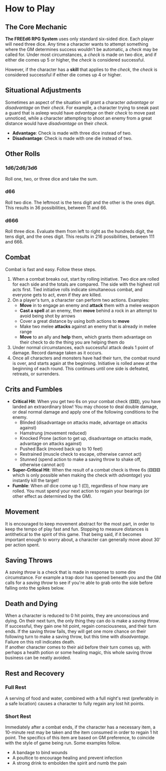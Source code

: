 # How to Play

## The Core Mechanic
**The FREEd6 RPG System** uses only standard six-sided dice. Each player will need three dice.
Any time a character wants to attempt something where the GM determines success wouldn't be automatic, a *check* may be called for. Under most circumstances, a *check* is made on two dice, and if either die comes up 5 or higher, the *check* is considered successful.

However, if the character has a **skill** that applies to the *check*, the *check* is considered successful
if either die comes up 4 or higher.

## Situational Adjustments
Sometimes an aspect of the situation will grant a character *advantage* or *disadvantage* on their *check*. For example, a character trying to sneak past a guard that is asleep would have *advantage* on their *check* to move past unnoticed, while a character attempting to shoot an enemy from a great distance would have *disadvantage* on their *check*.
- **Advantage**: Check is made with three dice instead of two.
- **Disadvantage**: Check is made with one die instead of two.

## Other Rolls
### 1d6/2d6/3d6
Roll one, two, or three dice and take the sum.

### d66
Roll two dice. The leftmost is the tens digit and the other is the ones digit.
This results in 36 possibilities, between 11 and 66.

### d666
Roll three dice. Evaluate them from left to right as the hundreds digit, the tens digit,
and the ones digit. This results in 216 possibilities, between 111 and 666.

## Combat
Combat is fast and easy. Follow these steps.
1. When a combat breaks out, start by rolling initiative. Two dice are rolled for each side and the totals are compared. The side with the highest roll acts first. Tied initiative rolls indicate simultaneous combat, and everyone gets to act, even if they are killed.
2. On a player's turn, a character can perform two actions. Examples:
    - **Move** in to engage an enemy and **attack** them with a melee weapon
    - **Cast a spell** at an enemy, then **move** behind a rock in an attempt to avoid being shot by arrows
    - Cover a great distance by using both actions to **move**
    - Make two melee **attacks** against an enemy that is already in melee range
    - **Move** to an ally and **help** them, which grants them advantage on their check to do the thing you are helping them do
3. Under normal circumstances, each successful attack deals 1 point of damage. Record damage taken as it occurs.
4. Once all characters and monsters have had their turn, the combat round is over, and starts again at the beginning. Initiative is rolled anew at the beginning of each round. This continues until one side is defeated, retreats, or surrenders.

## Crits and Fumbles
- **Critical Hit**: When you get two 6s on your combat check (⚅⚅), you have landed an extraordinary blow! You may choose to deal double damage, or deal normal damage and apply one of the following conditions to the enemy.
  - Blinded (disadvantage on attacks made, advantage on attacks against)
  - Hamstrung (movement reduced)
  - Knocked Prone (action to get up, disadvantage on attacks made, advantage on attacks against)
  - Pushed Back (moved back up to 10 feet)
  - Restrained (muscle check to escape, otherwise cannot act)
  - Stunned (spend action to make a saving throw to shake off, otherwise cannot act)
- **Super-Critical Hit**: When the result of a combat check is three 6s (⚅⚅⚅ which is only possible when making the check with *advantage*) you instantly kill the target!
- **Fumble**: When *all* dice come up 1 (⚀), regardless of how many are rolled. You must spend your next action to regain your bearings (or other effect as determined by the GM).

## Movement
It is encouraged to keep movement abstract for the most part, in order to keep the tempo of play fast and fun. Stopping to measure distances is antithetical to the spirit of this game. That being said, if it becomes important enough to worry about, a character can generally move about 30' per action spent.

## Saving Throws
A *saving throw* is a check that is made in response to some dire circumstance. For example a trap door has opened beneath you and the GM calls for a *saving throw* to see if you're able to grab onto the side before falling onto the spikes below.

## Death and Dying
When a character is reduced to 0 hit points, they are unconscious and dying. On their next turn, the only thing they can do is make a *saving throw*. If successful, they gain one hit point, regain consciousness, and their turn ends. If the saving throw fails, they will get one more chance on their following turn to make a saving throw, but this time with *disadvantage*. Failure on this roll indicates death.  
If another character comes to their aid before their turn comes up, with perhaps a health potion or some healing magic, this whole saving throw business can be neatly avoided.

## Rest and Recovery

### Full Rest
A serving of food and water, combined with a full night's rest (preferably in a safe
location) causes a character to fully regain any lost hit points.

### Short Rest
Immediately after a combat ends, if the character has a necessary item, a 10-minute rest may be taken
and the item consumed in order to regain 1 hit point. The specifics of this item are based on GM
preference, to coincide with the style of game being run. Some examples follow.
- A bandage to bind wounds
- A poultice to encourage healing and prevent infection
- A strong drink to embolden the spirit and numb the pain
